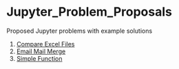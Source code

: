 # Jupyter_Problem_Proposals
Proposed Jupyter problems with example solutions


1. [Compare Excel Files](https://colab.research.google.com/github/NUS-ALSET/Jupyter_Problem_Proposals/blob/master/Proposal1/Proposal1_Excel.ipynb)
2. [Email Mail Merge](https://colab.research.google.com/github/NUS-ALSET/Jupyter_Problem_Proposals/blob/master/Proposal2/Proposal2_EmailTemplate.ipynb)
3. [Simple Function](https://colab.research.google.com/github/NUS-ALSET/Jupyter_Problem_Proposals/blob/master/Proposal3/Proposal3_SumProblemProposal.ipynb)


